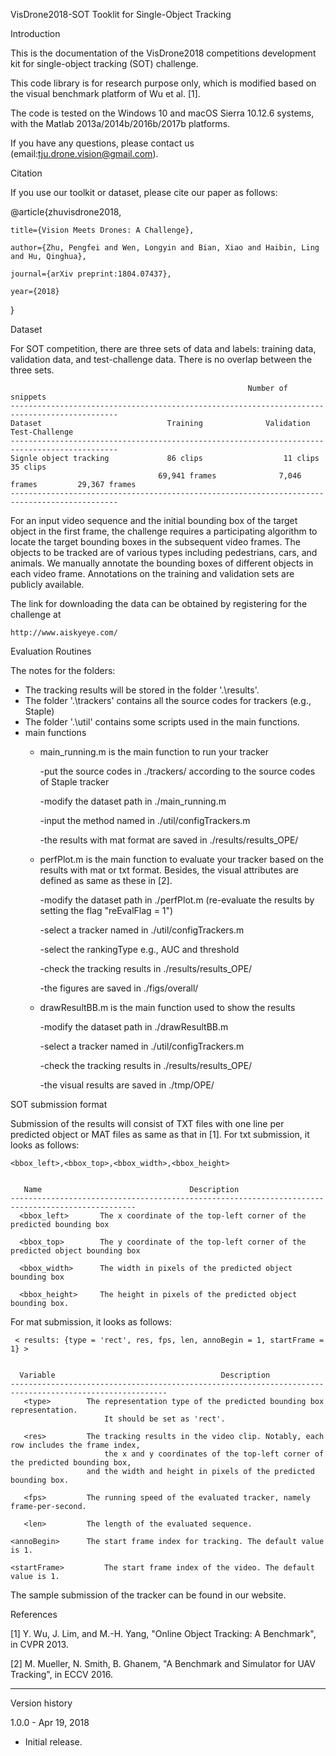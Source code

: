VisDrone2018-SOT Tooklit for Single-Object Tracking


Introduction

This is the documentation of the VisDrone2018 competitions development kit for single-object tracking (SOT) challenge.

This code library is for research purpose only, which is modified based on the visual benchmark platform of Wu et al. [1]. 

The code is tested on the Windows 10 and macOS Sierra 10.12.6 systems, with the Matlab 2013a/2014b/2016b/2017b platforms.

If you have any questions, please contact us (email:tju.drone.vision@gmail.com).

Citation

If you use our toolkit or dataset, please cite our paper as follows:

@article{zhuvisdrone2018,

    title={Vision Meets Drones: A Challenge},

    author={Zhu, Pengfei and Wen, Longyin and Bian, Xiao and Haibin, Ling and Hu, Qinghua},

    journal={arXiv preprint:1804.07437},

    year={2018}

}

Dataset

For SOT competition, there are three sets of data and labels: training data, validation data, 
and test-challenge data. There is no overlap between the three sets. 

                                                         Number of snippets
    ----------------------------------------------------------------------------------------------
    Dataset                            Training              Validation            Test-Challenge
    ----------------------------------------------------------------------------------------------
    Signle object tracking             86 clips                  11 clips               35 clips
                                     69,941 frames              7,046 frames         29,367 frames
    ----------------------------------------------------------------------------------------------

For an input video sequence and the initial bounding box of the target object in the first frame, the challenge requires a participating algorithm to locate the target bounding boxes in the subsequent video frames. The objects to be tracked are of various types including pedestrians, cars, and animals. We manually annotate the bounding boxes of different objects in each video frame. Annotations on the training and validation sets are publicly available.

The link for downloading the data can be obtained by registering for the challenge at

    http://www.aiskyeye.com/
 

Evaluation Routines

The notes for the folders:
* The tracking results will be stored in the folder '.\results'.
* The folder '.\trackers' contains all the source codes for trackers (e.g., Staple)
* The folder '.\util' contains some scripts used in the main functions.
* main functions
     * main_running.m is the main function to run your tracker
	
       -put the source codes in ./trackers/ according to the source codes of Staple tracker
	
       -modify the dataset path in ./main_running.m    
	
       -input the method named in ./util/configTrackers.m
	
       -the results with mat format are saved in ./results/results_OPE/
	
     * perfPlot.m is the main function to evaluate your tracker based on the results with mat or txt format. 
       Besides, the visual attributes are defined as same as these in [2].
	
       -modify the dataset path in ./perfPlot.m (re-evaluate the results by setting the flag "reEvalFlag = 1")    
	
       -select a tracker named in ./util/configTrackers.m
	
       -select the rankingType e.g., AUC and threshold
	
       -check the tracking results in ./results/results_OPE/
	
       -the figures are saved in ./figs/overall/

     * drawResultBB.m is the main function used to show the results
	
       -modify the dataset path in ./drawResultBB.m  
	
       -select a tracker named in ./util/configTrackers.m
	
       -check the tracking results in ./results/results_OPE/
	
       -the visual results are saved in ./tmp/OPE/	
    
    
    
SOT submission format

Submission of the results will consist of TXT files with one line per predicted object or MAT files as same as that in [1].
For txt submission, it looks as follows:

    <bbox_left>,<bbox_top>,<bbox_width>,<bbox_height>


       Name	                                Description
    --------------------------------------------------------------------------------------------------
      <bbox_left>	    The x coordinate of the top-left corner of the predicted bounding box
   
      <bbox_top>	    The y coordinate of the top-left corner of the predicted object bounding box
      
      <bbox_width>      The width in pixels of the predicted object bounding box 
      
      <bbox_height>     The height in pixels of the predicted object bounding box.


For mat submission, it looks as follows:

     < results: {type = 'rect', res, fps, len, annoBegin = 1, startFrame = 1} >


      Variable	                                   Description
    ---------------------------------------------------------------------------------------------------------
       <type>	     The representation type of the predicted bounding box representation. 
                         It should be set as 'rect'.
	
       <res>	     The tracking results in the video clip. Notably, each row includes the frame index, 
                         the x and y coordinates of the top-left corner of the predicted bounding box, 
		             and the width and height in pixels of the predicted bounding box.
	
       <fps>	     The running speed of the evaluated tracker, namely frame-per-second.
	
       <len>	     The length of the evaluated sequence.
	
    <annoBegin>	     The start frame index for tracking. The default value is 1.
    
    <startFrame>         The start frame index of the video. The default value is 1.
	
	
The sample submission of the tracker can be found in our website.



References

[1] Y. Wu, J. Lim, and M.-H. Yang, "Online Object Tracking: A Benchmark", in CVPR 2013.

[2] M. Mueller, N. Smith, B. Ghanem, "A Benchmark and Simulator for UAV Tracking", in ECCV 2016.

-----------------------------------------------------------------
Version history

1.0.0 - Apr 19, 2018
  - Initial release.
